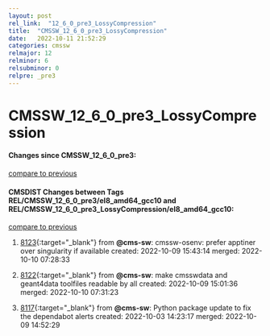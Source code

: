 ```yaml
---
layout: post
rel_link:  "12_6_0_pre3_LossyCompression"
title:  "CMSSW_12_6_0_pre3_LossyCompression"
date:   2022-10-11 21:52:29
categories: cmssw
relmajor: 12
relminor: 6
relsubminor: 0
relpre: _pre3
---
```


# CMSSW_12_6_0_pre3_LossyCompression
#### Changes since CMSSW_12_6_0_pre3:
[compare to previous](https://github.com/cms-sw/cmssw/compare/CMSSW_12_6_0_pre3...CMSSW_12_6_0_pre3_LossyCompression)



#### CMSDIST Changes between Tags REL/CMSSW_12_6_0_pre3/el8_amd64_gcc10 and REL/CMSSW_12_6_0_pre3_LossyCompression/el8_amd64_gcc10:
[compare to previous](https://github.com/cms-sw/cmsdist/compare/REL/CMSSW_12_6_0_pre3/el8_amd64_gcc10...REL/CMSSW_12_6_0_pre3_LossyCompression/el8_amd64_gcc10)



1. [8123](http://github.com/cms-sw/cmsdist/pull/8123){:target="_blank"}  from **@cms-sw**: cmssw-osenv: prefer apptiner over singularity if available created: 2022-10-09 15:43:14 merged: 2022-10-10 07:28:33

2. [8122](http://github.com/cms-sw/cmsdist/pull/8122){:target="_blank"}  from **@cms-sw**: make cmsswdata and geant4data toolfiles readable by all created: 2022-10-09 15:01:36 merged: 2022-10-10 07:31:23

3. [8117](http://github.com/cms-sw/cmsdist/pull/8117){:target="_blank"}  from **@cms-sw**: Python package update to fix the dependabot alerts created: 2022-10-03 14:23:17 merged: 2022-10-09 14:52:29
